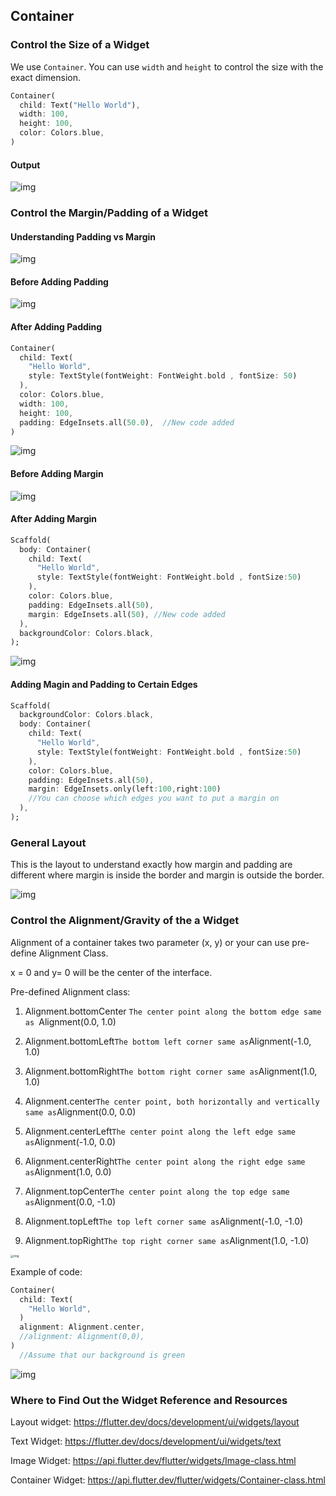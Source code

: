 ## Container

### Control the Size of a Widget

We use `Container`. You can use `width` and `height` to control the size with the exact dimension.

```dart
Container(
  child: Text("Hello World"),
  width: 100,
  height: 100,
  color: Colors.blue,
)
```
#### **Output**
![img](https://lh5.googleusercontent.com/-RrNCBx67bBsuZ-LVltZqqWC9Ety8E3qR3dZWEa6p3u1Ssoc8PV3Yze1tkDPHCmUPg7-Fl7HD3qpskSp0IUfqGDsrAWwQVnG474DOmQniNyu9CWnoSSUnlbo3MUDCJaUK3q2NEnF)




### Control the Margin/Padding of a Widget

#### **Understanding Padding vs Margin** 

![img](https://lh5.googleusercontent.com/Z9YyrtYLpq5SubNaYvMDWY3P4n_QBMEwcj94tsgQGCSeg4xoyibZXkz6_vP0GQ5JpFY4rnQ5ZdW0yWJ-xr4bXXAHdLO56y8MepGBAh5cG3lnCDZasSl6jxuRu1k0li1tZJeVGD4Y)

#### **Before Adding Padding**



![img](https://lh3.googleusercontent.com/BLze9Z25Lqd0OAxoyCol7MoVxnTyW8STXE3JlKj9e6WdCJL8woUwf374BDjBqF4AKWLGqDNbip3pU9-NppZ3DzxXzJBIejW3Jm_Iv0DL6zeawyBMUJq0tb4BAqG55x8L68R04_EV)

#### **After Adding Padding**

```dart
Container(
  child: Text(
    "Hello World",
    style: TextStyle(fontWeight: FontWeight.bold , fontSize: 50)
  ),
  color: Colors.blue,
  width: 100,
  height: 100,
  padding: EdgeInsets.all(50.0),  //New code added
)
```

![img](https://lh3.googleusercontent.com/D2LaBPhaKpy7G-vp0oWlikxDU9sLNeYl8x5Wu2c0n1z2N9xLaR-J_qtGCjgQikLuhLjv3wCzhWfWoCJGSdz6A23BD9Wo_mbpdsnkU6uv3nXKzDW_1bz3gS4BT3o0dbGmOPoeco4C)



#### **Before Adding Margin**

![img](https://lh4.googleusercontent.com/kJ48fUsdU8s4TvrSTc0nj7P93v9ugdDa4QxpUZgIOo1YirYkXVXPtwjt8OO0vJfoYquuzeU2PVHxMR2lvQsqGcHRAVD5kadxF_g-5f1PesMO-dfVQYf7eGijfvRipa8EF4Ho0lKq)

#### **After Adding Margin**

```dart
Scaffold(
  body: Container(
    child: Text(
      "Hello World",
      style: TextStyle(fontWeight: FontWeight.bold , fontSize:50) 
    ),
    color: Colors.blue,
    padding: EdgeInsets.all(50),
    margin: EdgeInsets.all(50), //New code added
  ),
  backgroundColor: Colors.black, 
);
```

![img](https://lh6.googleusercontent.com/g1Padhd8_S33JPpBxUAFM5NI_c4UsTNK45g4sdktYjbY3YOHaVJ09yoR7nWMW502fwJCoGxntYYXkqORLnCxGwnB9eKwyD9hxj-lhUHyDSr0Y-rXRkhZd6oiAMMs0ObW_j3IYGQU)

#### Adding Magin and Padding to Certain Edges

```dart
Scaffold(
  backgroundColor: Colors.black,
  body: Container(
    child: Text(
      "Hello World",
      style: TextStyle(fontWeight: FontWeight.bold , fontSize:50) 
    ),
    color: Colors.blue,
    padding: EdgeInsets.all(50),
    margin: EdgeInsets.only(left:100,right:100)
    //You can choose which edges you want to put a margin on 
  ),
);
```



### **General Layout**

This is the layout to understand exactly how margin and padding are different where margin is inside the border and margin is outside the border. 

![img](https://lh3.googleusercontent.com/IGC2EK8w0vRthBdrqyrV-a7GLfSL3PtweOGV_ixlFBQFTUWSK9pJA_Jty1-cXMdqSNqZqZnik9YAClo_2REgW0GIaXrgKgCl7hTEZuv8A8dIKdksd5hvLICY1rSkWjeNG_ZF45yL)




### **Control the Alignment/Gravity of the a Widget**

Alignment of a container takes two parameter (x, y) or your can use pre-define Alignment Class.

x = 0 and y= 0 will be the center of the interface. 

Pre-defined Alignment class:

1. Alignment.bottomCenter ` The center point along the bottom edge same as  `Alignment(0.0, 1.0)

2. Alignment.bottomLeft` The bottom left corner same as `Alignment(-1.0, 1.0)

3. Alignment.bottomRight` The bottom right corner same as `Alignment(1.0, 1.0)

4. Alignment.center` The center point, both horizontally and vertically same as `Alignment(0.0, 0.0)

5. Alignment.centerLeft` The center point along the left edge same as `Alignment(-1.0, 0.0)

6. Alignment.centerRight` The center point along the right edge same as `Alignment(1.0, 0.0)

7. Alignment.topCenter` The center point along the top edge same as `Alignment(0.0, -1.0)

8. Alignment.topLeft` The top left corner same as `Alignment(-1.0, -1.0)

9. Alignment.topRight` The top right corner same as `Alignment(1.0, -1.0)

   

<img src="https://lh3.googleusercontent.com/NDfJT3DpnZDFGalSgEwiGhvXOdyZ7L_dB7gSLoXPHYac6fCIvCyToJnqHICe_l7-v5P59s4QXfFAj9X2j2paZpoCTgy9tjECtZGpwUJO8o62R6RWugGsPSwGFBBBWa4r8czLJ5fK" alt="img" style="zoom:33%;" />

Example of code:

```` dart
Container(
  child: Text(
    "Hello World",
  )
  alignment: Alignment.center,
  //alignment: Alignment(0,0),
)
  //Assume that our background is green
````

![img](https://lh6.googleusercontent.com/CzaWjJGKHs8nJFbNh1PxOT04MLMPr3zHGd_pO-683ZpKhkZrt63hJEj97JBjJRY_aAVwdbHT7nj-IpsagBZcIAqyd4FmigbTyd1TWjV7ouilCz4CKOblzd2JQcqYPrpcSdChl78V)



### **Where to Find Out the Widget Reference and Resources**

Layout widget: https://flutter.dev/docs/development/ui/widgets/layout

Text Widget: https://flutter.dev/docs/development/ui/widgets/text

Image Widget: https://api.flutter.dev/flutter/widgets/Image-class.html

Container Widget: https://api.flutter.dev/flutter/widgets/Container-class.html




